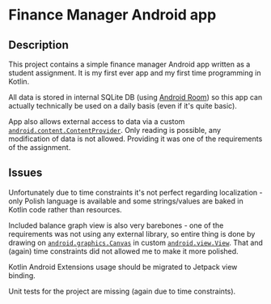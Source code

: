 # Finance Manager Android app

## Description
This project contains a simple finance manager Android app written as a student assignment.
It is my first ever app and my first time programming in Kotlin.

All data is stored in internal SQLite DB (using
[Android Room](https://developer.android.com/training/data-storage/room)) so this app can actually
technically be used on a daily basis (even if it's quite basic).

App also allows external access to data via a custom
[`android.content.ContentProvider`](https://developer.android.com/reference/android/content/ContentProvider).
Only reading is possible, any modification of data is not allowed. Providing it was one of the
requirements of the assignment.

## Issues
Unfortunately due to time constraints it's not perfect regarding localization - only Polish language
is available and some strings/values are baked in Kotlin code rather than resources.

Included balance graph view is also very barebones - one of the requirements was not using any
external library, so entire thing is done by drawing on
[`android.graphics.Canvas`](https://developer.android.com/reference/android/graphics/Canvas) in
custom [`android.view.View`](https://developer.android.com/reference/android/view/View).
That and (again) time constraints did not allowed me to make it more polished.

Kotlin Android Extensions usage should be migrated to Jetpack view binding.

Unit tests for the project are missing (again due to time constraints).